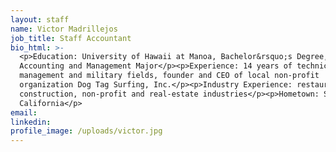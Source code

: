 ```yaml
---
layout: staff
name: Victor Madrillejos
job_title: Staff Accountant
bio_html: >-
  <p>Education: University of Hawaii at Manoa, Bachelor&rsquo;s Degree,
  Accounting and Management Major</p><p>Experience: 14 years of technical,
  management and military fields, founder and CEO of local non-profit
  organization Dog Tag Surfing, Inc.</p><p>Industry Experience: restaurant,
  construction, non-profit and real-estate industries</p><p>Hometown: San Diego,
  California</p>
email:
linkedin:
profile_image: /uploads/victor.jpg
---
```


